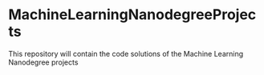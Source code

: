 # MachineLearningNanodegreeProjects
This repository will contain the code solutions of the Machine Learning Nanodegree projects 

